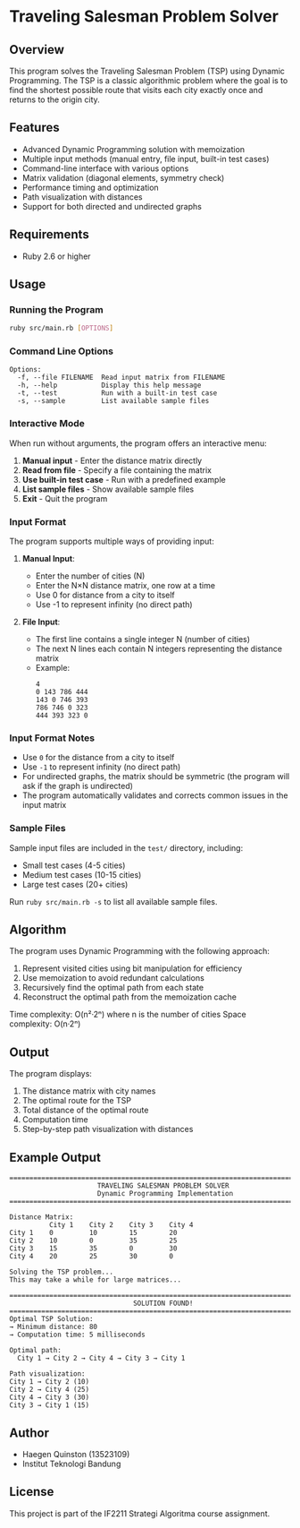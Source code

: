 # Traveling Salesman Problem Solver

## Overview
This program solves the Traveling Salesman Problem (TSP) using Dynamic Programming. The TSP is a classic algorithmic problem where the goal is to find the shortest possible route that visits each city exactly once and returns to the origin city.

## Features
- Advanced Dynamic Programming solution with memoization
- Multiple input methods (manual entry, file input, built-in test cases)
- Command-line interface with various options
- Matrix validation (diagonal elements, symmetry check)
- Performance timing and optimization
- Path visualization with distances
- Support for both directed and undirected graphs

## Requirements
- Ruby 2.6 or higher

## Usage

### Running the Program

```bash
ruby src/main.rb [OPTIONS]
```

### Command Line Options

```
Options:
  -f, --file FILENAME  Read input matrix from FILENAME
  -h, --help           Display this help message
  -t, --test           Run with a built-in test case
  -s, --sample         List available sample files
```

### Interactive Mode

When run without arguments, the program offers an interactive menu:

1. **Manual input** - Enter the distance matrix directly
2. **Read from file** - Specify a file containing the matrix
3. **Use built-in test case** - Run with a predefined example
4. **List sample files** - Show available sample files
5. **Exit** - Quit the program

### Input Format

The program supports multiple ways of providing input:

1. **Manual Input**:
   - Enter the number of cities (N)
   - Enter the N×N distance matrix, one row at a time
   - Use 0 for distance from a city to itself
   - Use -1 to represent infinity (no direct path)

2. **File Input**:
   - The first line contains a single integer N (number of cities)
   - The next N lines each contain N integers representing the distance matrix
   - Example:
     ```
     4
     0 143 786 444
     143 0 746 393
     786 746 0 323
     444 393 323 0
     ```

### Input Format Notes
- Use `0` for the distance from a city to itself
- Use `-1` to represent infinity (no direct path)
- For undirected graphs, the matrix should be symmetric (the program will ask if the graph is undirected)
- The program automatically validates and corrects common issues in the input matrix

### Sample Files
Sample input files are included in the `test/` directory, including:
- Small test cases (4-5 cities)
- Medium test cases (10-15 cities)
- Large test cases (20+ cities)

Run `ruby src/main.rb -s` to list all available sample files.

## Algorithm

The program uses Dynamic Programming with the following approach:

1. Represent visited cities using bit manipulation for efficiency
2. Use memoization to avoid redundant calculations
3. Recursively find the optimal path from each state
4. Reconstruct the optimal path from the memoization cache

Time complexity: O(n²·2ⁿ) where n is the number of cities
Space complexity: O(n·2ⁿ)

## Output

The program displays:
1. The distance matrix with city names
2. The optimal route for the TSP
3. Total distance of the optimal route
4. Computation time
5. Step-by-step path visualization with distances

## Example Output

```
================================================================================
                      TRAVELING SALESMAN PROBLEM SOLVER                       
                      Dynamic Programming Implementation                       
================================================================================

Distance Matrix:
          City 1    City 2    City 3    City 4    
City 1    0         10        15        20        
City 2    10        0         35        25        
City 3    15        35        0         30        
City 4    20        25        30        0         

Solving the TSP problem...
This may take a while for large matrices...

================================================================================
                               SOLUTION FOUND!                                
================================================================================
Optimal TSP Solution:
→ Minimum distance: 80
→ Computation time: 5 milliseconds

Optimal path:
  City 1 → City 2 → City 4 → City 3 → City 1

Path visualization:
City 1 → City 2 (10)
City 2 → City 4 (25)
City 4 → City 3 (30)
City 3 → City 1 (15)
```

## Author
- Haegen Quinston (13523109)
- Institut Teknologi Bandung

## License
This project is part of the IF2211 Strategi Algoritma course assignment.